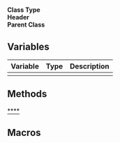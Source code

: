 #

**Class Type**&nbsp; &nbsp; &nbsp; &nbsp;  
**Header** &nbsp; &nbsp; &nbsp; &nbsp; &nbsp; &nbsp;  
**Parent Class** &nbsp; &nbsp;  

## Variables
|Variable   |Type   |Description    |
|-----------|-------|---------------|
||||

## Methods
[****](../../Methods/ClientMethods/)

## Macros
